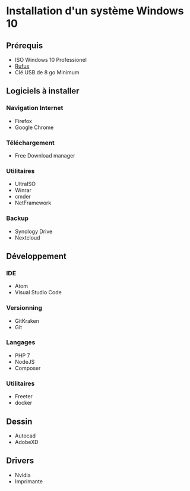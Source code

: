# Installation d'un système Windows 10

## Prérequis

* ISO Windows 10 Professionel
* [Rufus](https://rufus.ie/)
* Clé USB de 8 go Minimum

## Logiciels à installer

### Navigation Internet

* Firefox
* Google Chrome

### Téléchargement

* Free Download manager

### Utilitaires

* UltraISO
* Winrar
* cmder
* NetFramework

### Backup

* Synology Drive
* Nextcloud

## Développement

### IDE

* Atom
* Visual Studio Code

### Versionning

* GitKraken
* Git

### Langages

* PHP 7
* NodeJS
* Composer

### Utilitaires

* Freeter
* docker

## Dessin

* Autocad
* AdobeXD

## Drivers

* Nvidia
* Imprimante
